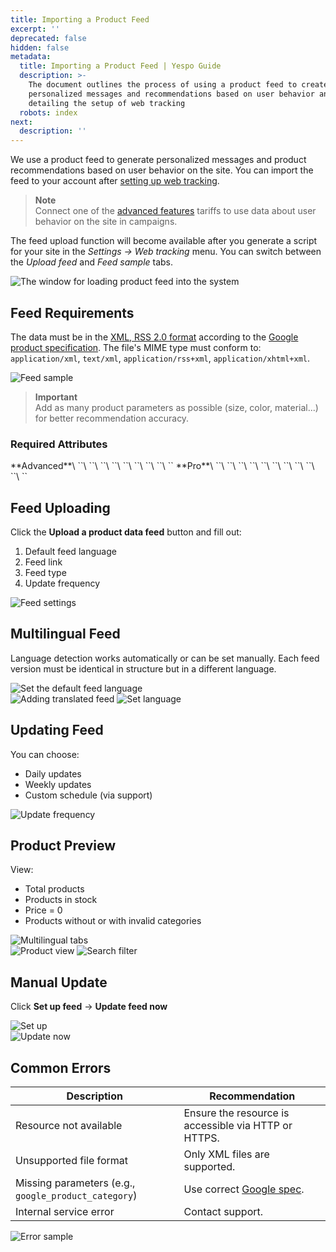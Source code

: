 ```yaml
---
title: Importing a Product Feed
excerpt: ''
deprecated: false
hidden: false
metadata:
  title: Importing a Product Feed | Yespo Guide
  description: >-
    The document outlines the process of using a product feed to create
    personalized messages and recommendations based on user behavior and
    detailing the setup of web tracking
  robots: index
next:
  description: ''
---
```

We use a product feed to generate personalized messages and product recommendations based on user behavior on the site. You can import the feed to your account after [setting up web tracking](https://docs.yespo.io/docs/web-tracking-overview).

> **Note**\
> Connect one of the [advanced features](https://yespo.io/segmentation-price) tariffs to use data about user behavior on the site in campaigns.

The feed upload function will become available after you generate a script for your site in the *Settings → Web tracking* menu. You can switch between the *Upload feed* and *Feed sample* tabs.

![The window for loading product feed into the system](https://files.readme.io/ffd2cdd901bb414adeb19673fc6683d6ed40a7a4b388c0b3a10a43eeebcea619-image2.webp)

## Feed Requirements

The data must be in the [XML, RSS 2.0 format](https://support.google.com/merchants/answer/160589?hl=en) according to the [Google product specification](https://support.google.com/merchants/answer/7052112?hl=en). The file's MIME type must conform to: `application/xml`, `text/xml`, `application/rss+xml`, `application/xhtml+xml`.

![Feed sample](https://files.readme.io/4cd75e278445dca81c09df4e0d9acf881b27e4b1e2ebe4ff82625c8bcd6d7806-image12.webp)

> **Important**\
> Add as many product parameters as possible (size, color, material...) for better recommendation accuracy.

### Required Attributes

<Columns layout="auto">
  <Column>
    **Advanced**\
    `<g:id>`\
    `<g:title>`\
    `<g:brand>`\
    `<g:google_product_category>`\
    `<g:description>`\
    `<g:link>`\
    `<g:image_link>`\
    `<g:availability>`\
    `<g:price>`
  </Column>

  <Column>
    **Pro**\
    `<g:id>`\
    `<g:title>`\
    `<g:brand>`\
    `<g:google_product_category>`\
    `<g:description>`\
    `<g:link>`\
    `<g:image_link>`\
    `<g:availability>`\
    `<g:price>`\
    `<g:sale_price>`\
    `<g:new>`
  </Column>
</Columns>

## Feed Uploading

Click the **Upload a product data feed** button and fill out:

1. Default feed language
2. Feed link
3. Feed type
4. Update frequency

![Feed settings](https://files.readme.io/ad2239ab0aeeeb3a94d1d0ca7df19097ca901ab88fc811af4c439ceef1ead0d5-image9.webp)

## Multilingual Feed

Language detection works automatically or can be set manually. Each feed version must be identical in structure but in a different language.

![Set the default feed language](https://files.readme.io/783efa575c68e7458e19218295d4d250133c295f2b524afefe61011d5bdc5a36-image7.webp)\
![Adding translated feed](https://files.readme.io/67a05597759331dfbcc825df127186c83f4d289132624ca7bd5f63dc98ea9b94-image14.webp)
![Set language](https://files.readme.io/0bdf56fce6564511e374fa89521e41182a23f7278de60b4381084c7af741bdce-image11.webp)

## Updating Feed

You can choose:

* Daily updates
* Weekly updates
* Custom schedule (via support)

![Update frequency](https://files.readme.io/3d2529a3afffeba608ba7b008aaa159f5a2189c06bf0b71a830a4da198bafb25-image3.webp)

## Product Preview

View:

* Total products
* Products in stock
* Price = 0
* Products without or with invalid categories

![Multilingual tabs](https://files.readme.io/05e79bb64f44f0127b40c12c71b692185eccef4232657023565ff5e33da0e1a5-product_data.webp)\
![Product view](https://files.readme.io/839435f924187cc81a998701264d0031f34ea907c0bdc21b10e76421c66ad614-image15.webp)
![Search filter](https://files.readme.io/7a7805d2d46bfa699a3b3e22742c65ef251b5fed6ec330ce54b4fb46e39862ef-image4.webp)

## Manual Update

Click **Set up feed** → **Update feed now**

![Set up](https://files.readme.io/3eff6dad321e40bb8f380fd855713da0de7b4fab02985392dc02f87d328a8ca4-set-up-feed.webp)\
![Update now](https://files.readme.io/c39e8ba7db3ca4c739f83ae8817d1ba2f8e5fe87b2768d3537761edfcfe5dc8b-update_feed.webp)

## Common Errors

| Description                                          | Recommendation                                                                                 |
| ---------------------------------------------------- | ---------------------------------------------------------------------------------------------- |
| Resource not available                               | Ensure the resource is accessible via HTTP or HTTPS.                                           |
| Unsupported file format                              | Only XML files are supported.                                                                  |
| Missing parameters (e.g., `google_product_category`) | Use correct [Google spec](https://yespo.io/settings-ui/assets/files/product-feed-example.xml). |
| Internal service error                               | Contact support.                                                                               |

![Error sample](https://files.readme.io/173ed851010817e8b10268852799131f5657b2ac0238d4d6e52235487554fb56-image8.webp)